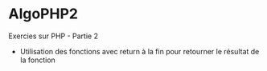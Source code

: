 # AlgoPHP2
Exercies sur PHP - Partie 2


- Utilisation des fonctions avec return à la fin pour retourner le résultat de la fonction

